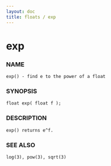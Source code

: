 ```yaml
---
layout: doc
title: floats / exp
---
```

# exp

### NAME

    exp() - find e to the power of a float

### SYNOPSIS

    float exp( float f );

### DESCRIPTION

    exp() returns e^f.

### SEE ALSO

    log(3), pow(3), sqrt(3)

